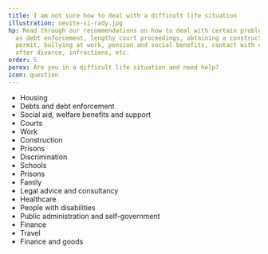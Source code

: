 ```yaml
---
title: I am not sure how to deal with a difficult life situation
illustration: nevite-si-rady.jpg
hp: Read through our recommendations on how to deal with certain problems, such
  as debt enforcement, lengthy court proceedings, obtaining a construction
  permit, bullying at work, pension and social benefits, contact with children
  after divorce, infractions, etc.
order: 5
perex: Are you in a difficult life situation and need help?
icon: question
---
```

* Housing
* Debts and debt enforcement
* Social aid, welfare benefits and support
* Courts
* Work
* Construction
* Prisons
* Discrimination
* Schools
* Prisons
* Family
* Legal advice and consultancy
* Healthcare
* People with disabilities
* Public administration and self-government
* Finance
* Travel
* Finance and goods